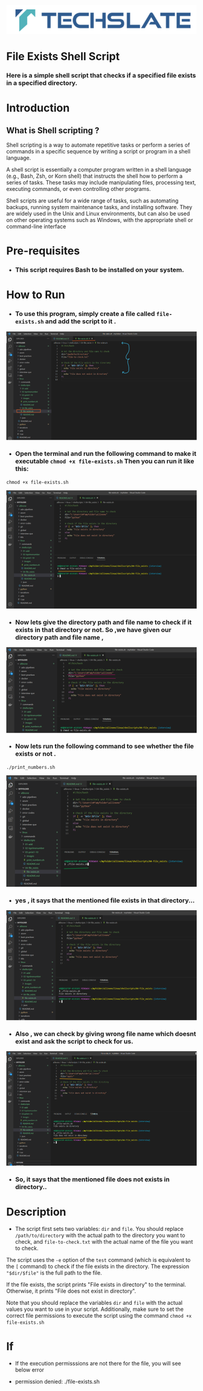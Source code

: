 ![TechSlate](../../../global/images/ts.png)

# File Exists Shell Script

### Here is a simple shell script that checks if a specified file exists in a specified directory.

# Introduction

## What is Shell scripting ?

Shell scripting is a way to automate repetitive tasks or perform a series of commands in a specific sequence by writing a script or program in a shell language.

A shell script is essentially a computer program written in a shell language (e.g., Bash, Zsh, or Korn shell) that instructs the shell how to perform a series of tasks. These tasks may include manipulating files, processing text, executing commands, or even controlling other programs.

Shell scripts are useful for a wide range of tasks, such as automating backups, running system maintenance tasks, and installing software. They are widely used in the Unix and Linux environments, but can also be used on other operating systems such as Windows, with the appropriate shell or command-line interface



# Pre-requisites

- ### This script requires Bash to be installed on your system.


# How to Run

- ### To use this program, simply create a file called  `file-exists.sh` and add the script to it .


![script](images/script.png)


- ### Open the terminal and run the following command to make it executable  `chmod +x file-exists.sh`  Then you can run it like this:


```
chmod +x file-exists.sh
```
![script](images/chmod.png)


- ### Now lets give the directory path and file name to check if it exists in that directory or not. So ,we have given our directory path and file name ,

![script](images/path.png)

- ### Now lets run the following command to see whether the file exists or not .


```
./print_numbers.sh
```
![script](images/print.png)


- ### yes , it says that the mentioned file exists in that directory...

![script](images/yes.png)


- ### Also , we can check by giving wrong file name which doesnt exist and ask the script to check for us.

![script](images/No.png)

- ### So, it says that the mentioned file does not exists in  directory..


# Description

- The script first sets two variables: `dir` and `file`. You should replace `/path/to/director`y with the actual path to the directory you want to check, and `file-to-check.txt` with the actual name of the file you want to check.

The script uses the `-e` option of the `test` command (which is equivalent to the `[` command) to check if the file exists in the directory. The expression `"$dir/$file"` is the full path to the file.

If the file exists, the script prints "File exists in directory" to the terminal. Otherwise, it prints "File does not exist in directory".

Note that you should replace the variables `dir` and `file` with the actual values you want to use in your script. Additionally, make sure to set the correct file permissions to execute the script using the command `chmod +x file-exists.sh`


# If

- If the execution permisssions are not there for the file, you will see below error

- permission denied: ./file-exists.sh